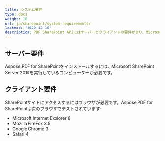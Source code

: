 ```yaml
---
title: システム要件
type: docs
weight: 10
url: ja/sharepoint/system-requirements/
lastmod: "2020-12-16"
description: PDF SharePoint APIにはサーバーとクライアントの要件があり、Microsoft SharePoint Serverを実行しているコンピューターが必要です。
---
```


## **サーバー要件**

Aspose.PDF for SharePointをインストールするには、Microsoft SharePoint Server 2010を実行しているコンピューターが必要です。

## **クライアント要件**

SharePointサイトにアクセスするにはブラウザが必要です。Aspose.PDF for SharePointは次のブラウザでテストされています:

- Microsoft Internet Explorer 8
- Mozilla FireFox 3.5
- Google Chrome 3
- Safari 4